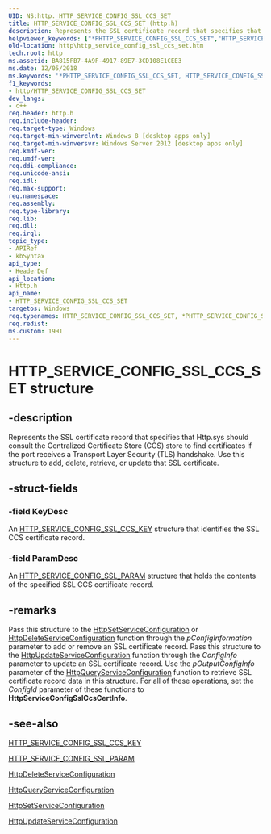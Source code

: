 ```yaml
---
UID: NS:http._HTTP_SERVICE_CONFIG_SSL_CCS_SET
title: HTTP_SERVICE_CONFIG_SSL_CCS_SET (http.h)
description: Represents the SSL certificate record that specifies that Http.sys should consult the Centralized Certificate Store (CCS) store to find certificates if the port receives a Transport Layer Security (TLS) handshake.
helpviewer_keywords: ["*PHTTP_SERVICE_CONFIG_SSL_CCS_SET","HTTP_SERVICE_CONFIG_SSL_CCS_SET","HTTP_SERVICE_CONFIG_SSL_CCS_SET structure [HTTP]","PHTTP_SERVICE_CONFIG_SSL_CCS_SET","PHTTP_SERVICE_CONFIG_SSL_CCS_SET structure pointer [HTTP]","http.http_service_config_ssl_ccs_set","http/HTTP_SERVICE_CONFIG_SSL_CCS_SET","http/PHTTP_SERVICE_CONFIG_SSL_CCS_SET"]
old-location: http\http_service_config_ssl_ccs_set.htm
tech.root: http
ms.assetid: BA815FB7-4A9F-4917-89E7-3CD108E1CEE3
ms.date: 12/05/2018
ms.keywords: '*PHTTP_SERVICE_CONFIG_SSL_CCS_SET, HTTP_SERVICE_CONFIG_SSL_CCS_SET, HTTP_SERVICE_CONFIG_SSL_CCS_SET structure [HTTP], PHTTP_SERVICE_CONFIG_SSL_CCS_SET, PHTTP_SERVICE_CONFIG_SSL_CCS_SET structure pointer [HTTP], http.http_service_config_ssl_ccs_set, http/HTTP_SERVICE_CONFIG_SSL_CCS_SET, http/PHTTP_SERVICE_CONFIG_SSL_CCS_SET'
f1_keywords:
- http/HTTP_SERVICE_CONFIG_SSL_CCS_SET
dev_langs:
- c++
req.header: http.h
req.include-header: 
req.target-type: Windows
req.target-min-winverclnt: Windows 8 [desktop apps only]
req.target-min-winversvr: Windows Server 2012 [desktop apps only]
req.kmdf-ver: 
req.umdf-ver: 
req.ddi-compliance: 
req.unicode-ansi: 
req.idl: 
req.max-support: 
req.namespace: 
req.assembly: 
req.type-library: 
req.lib: 
req.dll: 
req.irql: 
topic_type:
- APIRef
- kbSyntax
api_type:
- HeaderDef
api_location:
- Http.h
api_name:
- HTTP_SERVICE_CONFIG_SSL_CCS_SET
targetos: Windows
req.typenames: HTTP_SERVICE_CONFIG_SSL_CCS_SET, *PHTTP_SERVICE_CONFIG_SSL_CCS_SET
req.redist: 
ms.custom: 19H1
---
```


# HTTP_SERVICE_CONFIG_SSL_CCS_SET structure


## -description


Represents the   SSL certificate record that specifies that Http.sys should consult the Centralized Certificate Store (CCS) store to find certificates if the port receives a Transport Layer Security (TLS) handshake.   Use this structure to add, delete, retrieve, or update that SSL certificate.


## -struct-fields




### -field KeyDesc

An <a href="https://docs.microsoft.com/windows/desktop/api/http/ns-http-http_service_config_ssl_ccs_key">HTTP_SERVICE_CONFIG_SSL_CCS_KEY</a> structure that identifies the SSL CCS certificate record.


### -field ParamDesc

An <a href="https://docs.microsoft.com/windows/desktop/api/http/ns-http-http_service_config_ssl_param">HTTP_SERVICE_CONFIG_SSL_PARAM</a> structure that holds the contents of the specified SSL CCS certificate record.


## -remarks



Pass this structure to the <a href="https://docs.microsoft.com/windows/desktop/api/http/nf-http-httpsetserviceconfiguration">HttpSetServiceConfiguration</a> or <a href="https://docs.microsoft.com/windows/desktop/api/http/nf-http-httpdeleteserviceconfiguration">HttpDeleteServiceConfiguration</a> function through the <i>pConfigInformation</i> parameter to add or remove an SSL certificate record. Pass this structure to the <a href="https://docs.microsoft.com/windows/desktop/api/http/nf-http-httpupdateserviceconfiguration">HttpUpdateServiceConfiguration</a> function through the <i>ConfigInfo</i> parameter to update an SSL certificate record.  Use  the <i>pOutputConfigInfo</i> parameter of the <a href="https://docs.microsoft.com/windows/desktop/api/http/nf-http-httpqueryserviceconfiguration">HttpQueryServiceConfiguration</a> function to retrieve SSL certificate record data in this structure. For all of these operations, set the <i>ConfigId</i> parameter of these functions to <b>HttpServiceConfigSslCcsCertInfo</b>.




## -see-also




<a href="https://docs.microsoft.com/windows/desktop/api/http/ns-http-http_service_config_ssl_ccs_key">HTTP_SERVICE_CONFIG_SSL_CCS_KEY</a>



<a href="https://docs.microsoft.com/windows/desktop/api/http/ns-http-http_service_config_ssl_param">HTTP_SERVICE_CONFIG_SSL_PARAM</a>



<a href="https://docs.microsoft.com/windows/desktop/api/http/nf-http-httpdeleteserviceconfiguration">HttpDeleteServiceConfiguration</a>



<a href="https://docs.microsoft.com/windows/desktop/api/http/nf-http-httpqueryserviceconfiguration">HttpQueryServiceConfiguration</a>



<a href="https://docs.microsoft.com/windows/desktop/api/http/nf-http-httpsetserviceconfiguration">HttpSetServiceConfiguration</a>



<a href="https://docs.microsoft.com/windows/desktop/api/http/nf-http-httpupdateserviceconfiguration">HttpUpdateServiceConfiguration</a>
 

 

